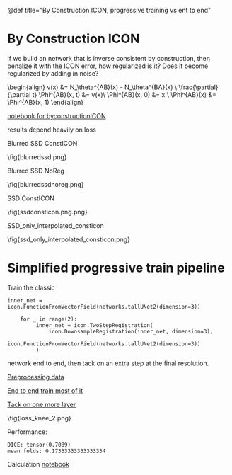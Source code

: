 @def title="By Construction ICON, progressive training vs ent to end"


# By Construction ICON

if we build an network that is inverse consistent by construction, then penalize it with the ICON error, how regularized is it? Does it become regularized by adding in noise?

\begin{align}
 v(x) &= N_\theta^{AB}(x) - N_\theta^{BA}(x) \\
 \frac{\partial}{\partial t} \Phi^{AB}(x, t) &= v(x)\\
 \Phi^{AB}(x, 0) &= x \\
 \Phi^{AB}(x) &= \Phi^{AB}(x, 1)
\end{align}


[notebook for byconstructionICON](https://colab.research.google.com/drive/1fPt6R3ZkbMJ_ntQHUkbQElhjQm9Z7Wax?usp=sharing)

results depend heavily on loss

Blurred SSD ConstICON

\fig{blurredssd.png}

Blurred SSD NoReg

\fig{blurredssdnoreg.png}

SSD ConstICON

\fig{ssdconsticon.png.png}

SSD\_only\_interpolated\_consticon

\fig{ssd_only_interpolated_consticon.png}


# Simplified progressive train pipeline

Train the classic 

```
inner_net = icon.FunctionFromVectorField(networks.tallUNet2(dimension=3))

    for _ in range(2):
         inner_net = icon.TwoStepRegistration(
             icon.DownsampleRegistration(inner_net, dimension=3),
             icon.FunctionFromVectorField(networks.tallUNet2(dimension=3))
         )
```

network end to end, then tack on an extra step at the final resolution.

[Preprocessing data](https://github.com/uncbiag/ICON/blob/brain_evaluation/training_scripts/gradICON/preprocess_train_halfres_knees.py)

[End to end train most of it](https://github.com/uncbiag/ICON/blob/brain_evaluation/training_scripts/gradICON/gradicon_knee_halfres_new.py)

[Tack on one more layer](https://github.com/uncbiag/ICON/blob/brain_evaluation/training_scripts/gradICON/gradicon_knee_halfres_new_2ndhalfres.py)

\fig{loss_knee_2.png}

Performance:

```
DICE: tensor(0.7089)
mean folds: 0.17333333333333334
```

Calculation [notebook](https://github.com/uncbiag/ICON/blob/brain_evaluation/notebooks/GradICON_add_second_halfres_DICE.ipynb)

